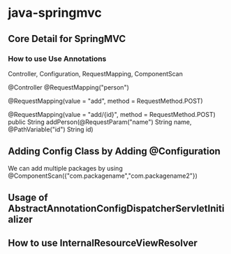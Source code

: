 # java-springmvc

## Core Detail for SpringMVC


### How to use Use Annotations
Controller, Configuration, RequestMapping, ComponentScan

@Controller
@RequestMapping("person")

@RequestMapping(value = "add", method = RequestMethod.POST)

@RequestMapping(value = "add/{id}", method = RequestMethod.POST)
public String addPerson(@RequestParam("name") String name, @PathVariable("id") String id) 

## Adding Config Class by Adding @Configuration

We can add multiple packages by using @ComponentScan({"com.packagename","com.packagename2"})


## Usage of AbstractAnnotationConfigDispatcherServletInitializer


## How to use InternalResourceViewResolver
